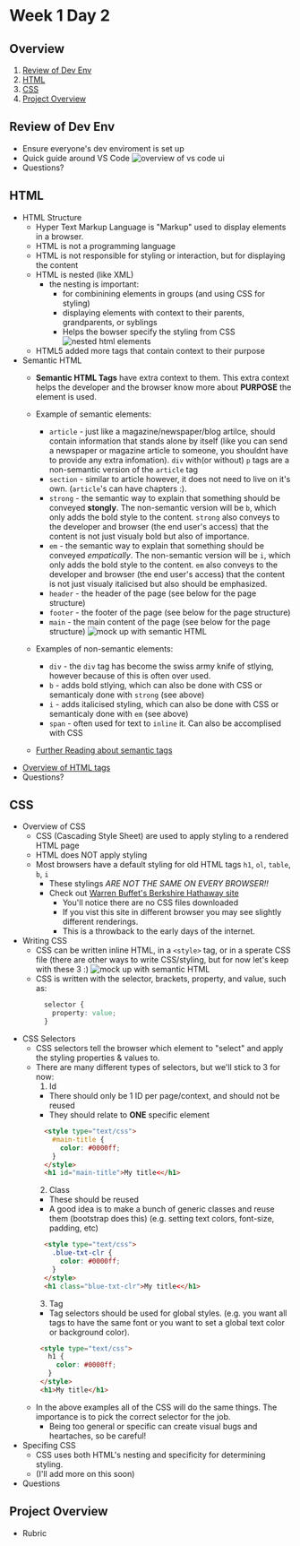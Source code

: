 # Week 1 Day 2

## Overview
1. [Review of Dev Env](#review-of-dev-env)
2. [HTML](#html)
3. [CSS](#css)
4. [Project Overview](#project-overview)

## Review of Dev Env
- Ensure everyone's dev enviroment is set up
- Quick guide around VS Code
  ![overview of vs code ui](https://github.com/kevinatown/nupaths_web_app/blob/main/resources/vs_code_overview.png?raw=true)
- Questions?

## HTML
- HTML Structure
  + Hyper Text Markup Language is "Markup" used to display elements in a browser.
  + HTML is not a programming language
  + HTML is not responsible for styling or interaction, but for displaying the content
  + HTML is nested (like XML)
    * the nesting is important:
      - for combinining elements in groups (and using CSS for styling)
      - displaying elements with context to their parents, grandparents, or syblings
      - Helps the bowser specify the styling from CSS
    ![nested html elements](https://github.com/kevinatown/nupaths_web_app/blob/main/resources/nested_html_example.png?raw=true)
  + HTML5 added more tags that contain context to their purpose
- Semantic HTML
  + **Semantic HTML Tags** have extra context to them. This extra context helps the developer and the browser know more about **PURPOSE** the element is used.
  + Example of semantic elements:
    * `article` - just like a magazine/newspaper/blog artilce, should contain information that stands alone by itself (like you can send a newspaper or magazine article to someone, you shouldnt have to provide any extra infomation). `div` with(or without) `p` tags are a non-semantic version of the `article` tag
    * `section` - similar to article however, it does not need to live on it's own. (`article`'s can have chapters :).
    * `strong` - the semantic way to explain that something should be conveyed **stongly**. The non-semantic version will be `b`, which only adds the bold style to the content. `strong` also conveys to the developer and browser (the end user's access) that the content is not just visualy bold but also of importance.
    * `em` - the semantic way to explain that something should be conveyed _empatically_. The non-semantic version will be `i`, which only adds the bold style to the content. `em` also conveys to the developer and browser (the end user's access) that the content is not just visualy italicised but also should be emphasized.
    * `header` - the header of the page (see below for the page structure)
    * `footer` - the footer of the page (see below for the page structure)
    * `main` - the main content of the page (see below for the page structure)
    ![mock up with semantic HTML](https://github.com/kevinatown/nupaths_web_app/blob/main/resources/header_main_footer.png?raw=true)

  + Examples of non-semantic elements:
    * `div` - the `div` tag has become the swiss army knife of stlying, however because of this is often over used.
    * `b` - adds bold stlying, which can also be done with CSS or semanticaly done with `strong` (see above)
    * `i` - adds italicised styling, which can also be done with CSS or semanticaly done with `em` (see above)
    * `span` - often used for text to `inline` it. Can also be accomplised with CSS
  + [Further Reading about semantic tags](https://www.w3schools.com/html/html5_semantic_elements.asp) 
- [Overview of HTML tags](https://www.w3schools.com/tags/default.asp)
- Questions?

## CSS
- Overview of CSS
  + CSS (Cascading Style Sheet) are used to apply styling to a rendered HTML page
  + HTML does NOT apply styling
  + Most browsers have a default styling for old HTML tags `h1`, `ol`, `table`, `b`, `i`
    * These stylings *ARE NOT THE SAME ON EVERY BROWSER!!*
    * Check out [Warren Buffet's Berkshire Hathaway site](https://www.berkshirehathaway.com/)
      - You'll notice there are no CSS files downloaded
      - If you vist this site in different browser you may see slightly different renderings.
      - This is a throwback to the early days of the internet.
- Writing CSS
  + CSS can be written inline HTML, in a `<style>` tag, or in a sperate CSS file (there are other ways to write CSS/styling, but for now let's keep with these 3 :)
  ![mock up with semantic HTML](https://github.com/kevinatown/nupaths_web_app/blob/main/resources/css_overview1.png?raw=true)
  + CSS is written with the selector, brackets, property, and value, such as:
    ```css
      selector {
        property: value;
      }
    ```
- CSS Selectors
  + CSS selectors tell the browser which element to "select" and apply the styling properties & values to.
  + There are many different types of selectors, but we'll stick to 3 for now:
    1. Id
      - There should only be 1 ID per page/context, and should not be reused
      - They should relate to **ONE** specific element
      ```html
        <style type="text/css">
          #main-title {
            color: #0000ff;
          }
        </style>
        <h1 id="main-title">My title<</h1>
      ```
    2. Class
      - These should be reused
      - A good idea is to make a bunch of generic classes and reuse them (bootstrap does this) (e.g. setting text colors, font-size, padding, etc)
      ```html
        <style type="text/css">
          .blue-txt-clr {
            color: #0000ff;
          }
        </style>
        <h1 class="blue-txt-clr">My title<</h1>
      ```
    3. Tag
      - Tag selectors should be used for global styles. (e.g. you want all tags to have the same font or you want to set a global text color or background color).
       ```html
        <style type="text/css">
          h1 {
            color: #0000ff;
          }
        </style>
        <h1>My title</h1>
      ```
  + In the above examples all of the CSS will do the same things. The importance is to pick the correct selector for the job.
    * Being too general or specific can create visual bugs and heartaches, so be careful!
- Specifing CSS
  + CSS uses both HTML's nesting and specificity for determining styling.
  + (I'll add more on this soon)
- Questions

## Project Overview
- Rubric
